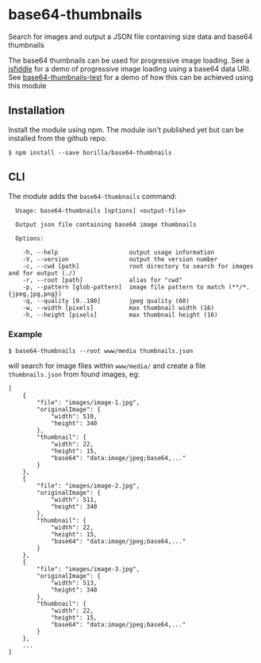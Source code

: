 # base64-thumbnails

Search for images and output a JSON file containing size data and base64 thumbnails

The base64 thumbnails can be used for progressive image loading. See a [jsfiddle](https://jsfiddle.net/borilla/pacf4kva/) for a demo of progressive image loading using a base64 data URI. See [base64-thumbnails-test](https://github.com/borilla/base64-thumbnails-test) for a demo of how this can be achieved using this module

## Installation

Install the module using npm. The module isn't published yet but can be installed from the github repo:
```shell
$ npm install --save borilla/base64-thumbnails
```

## CLI

The module adds the `base64-thumbnails` command:
```
  Usage: base64-thumbnails [options] <output-file>

  Output json file containing base64 image thumbnails

  Options:

    -h, --help                    output usage information
    -V, --version                 output the version number
    -c, --cwd [path]              root directory to search for images and for output (./)
    -r, --root [path]             alias for "cwd"
    -p, --pattern [glob-pattern]  image file pattern to match (**/*.{jpeg,jpg,png})
    -q, --quality [0..100]        jpeg quality (60)
    -w, --width [pixels]          max thumbnail width (16)
    -h, --height [pixels]         max thumbnail height (16)
```

### Example

```
$ base64-thumbnails --root www/media thumbnails.json
```
will search for image files within `www/media/` and create a file `thumbnails.json` from found images, eg:
```
[
    {
        "file": "images/image-1.jpg",
        "originalImage": {
            "width": 510,
            "height": 340
        },
        "thumbnail": {
            "width": 22,
            "height": 15,
            "base64": "data:image/jpeg;base64,..."
        }
    },
    {
        "file": "images/image-2.jpg",
        "originalImage": {
            "width": 511,
            "height": 340
        },
        "thumbnail": {
            "width": 22,
            "height": 15,
            "base64": "data:image/jpeg;base64,..."
        }
    },
    {
        "file": "images/image-3.jpg",
        "originalImage": {
            "width": 513,
            "height": 340
        },
        "thumbnail": {
            "width": 22,
            "height": 15,
            "base64": "data:image/jpeg;base64,..."
        }
    },
    ...
]
```
